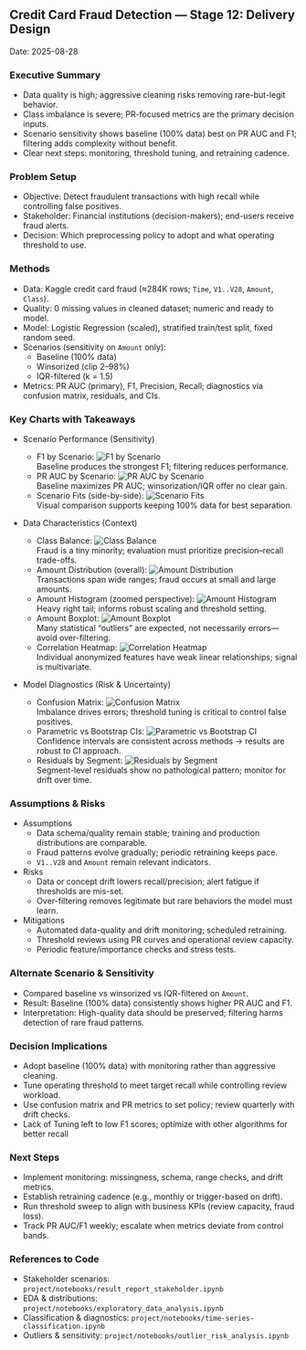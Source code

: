 ## Credit Card Fraud Detection — Stage 12: Delivery Design

Date: 2025-08-28

### Executive Summary

- Data quality is high; aggressive cleaning risks removing rare-but-legit behavior.
- Class imbalance is severe; PR-focused metrics are the primary decision inputs.
- Scenario sensitivity shows baseline (100% data) best on PR AUC and F1; filtering adds complexity without benefit.
- Clear next steps: monitoring, threshold tuning, and retraining cadence.

### Problem Setup

- Objective: Detect fraudulent transactions with high recall while controlling false positives.
- Stakeholder: Financial institutions (decision-makers); end-users receive fraud alerts.
- Decision: Which preprocessing policy to adopt and what operating threshold to use.

### Methods

- Data: Kaggle credit card fraud (≈284K rows; `Time`, `V1..V28`, `Amount`, `Class`).
- Quality: 0 missing values in cleaned dataset; numeric and ready to model.
- Model: Logistic Regression (scaled), stratified train/test split, fixed random seed.
- Scenarios (sensitivity on `Amount` only):
  - Baseline (100% data)
  - Winsorized (clip 2–98%)
  - IQR-filtered (k = 1.5)
- Metrics: PR AUC (primary), F1, Precision, Recall; diagnostics via confusion matrix, residuals, and CIs.

### Key Charts with Takeaways

- Scenario Performance (Sensitivity)

  - F1 by Scenario: ![F1 by Scenario](../data/images/f1_by_scenario.png)  
    Baseline produces the strongest F1; filtering reduces performance.
  - PR AUC by Scenario: ![PR AUC by Scenario](../data/images/pr_auc_by_scenario.png)  
    Baseline maximizes PR AUC; winsorization/IQR offer no clear gain.
  - Scenario Fits (side-by-side): ![Scenario Fits](../data/images/Scenario_Fits.png)  
    Visual comparison supports keeping 100% data for best separation.

- Data Characteristics (Context)

  - Class Balance: ![Class Balance](../data/images/class_balance.png)  
    Fraud is a tiny minority; evaluation must prioritize precision–recall trade-offs.
  - Amount Distribution (overall): ![Amount Distribution](../data/images/amount_distribution.png)  
    Transactions span wide ranges; fraud occurs at small and large amounts.
  - Amount Histogram (zoomed perspective): ![Amount Histogram](../data/images/amount_histogram.png)  
    Heavy right tail; informs robust scaling and threshold setting.
  - Amount Boxplot: ![Amount Boxplot](../data/images/amount_boxplot.png)  
    Many statistical “outliers” are expected, not necessarily errors—avoid over-filtering.
  - Correlation Heatmap: ![Correlation Heatmap](../data/images/correlation_heatmap.png)  
    Individual anonymized features have weak linear relationships; signal is multivariate.

- Model Diagnostics (Risk & Uncertainty)
  - Confusion Matrix: ![Confusion Matrix](../data/images/confusion_matrix.png)  
    Imbalance drives errors; threshold tuning is critical to control false positives.
  - Parametric vs Bootstrap CIs: ![Parametric vs Bootstrap CI](../data/images/Parametric_vs_Bootstrap_CI.png)  
    Confidence intervals are consistent across methods → results are robust to CI approach.
  - Residuals by Segment: ![Residuals by Segment](../data/images/Residuals_by_Segment.png)  
    Segment-level residuals show no pathological pattern; monitor for drift over time.

### Assumptions & Risks

- Assumptions
  - Data schema/quality remain stable; training and production distributions are comparable.
  - Fraud patterns evolve gradually; periodic retraining keeps pace.
  - `V1..V28` and `Amount` remain relevant indicators.
- Risks
  - Data or concept drift lowers recall/precision; alert fatigue if thresholds are mis-set.
  - Over-filtering removes legitimate but rare behaviors the model must learn.
- Mitigations
  - Automated data-quality and drift monitoring; scheduled retraining.
  - Threshold reviews using PR curves and operational review capacity.
  - Periodic feature/importance checks and stress tests.

### Alternate Scenario & Sensitivity

- Compared baseline vs winsorized vs IQR-filtered on `Amount`.
- Result: Baseline (100% data) consistently shows higher PR AUC and F1.
- Interpretation: High-quality data should be preserved; filtering harms detection of rare fraud patterns.

### Decision Implications

- Adopt baseline (100% data) with monitoring rather than aggressive cleaning.
- Tune operating threshold to meet target recall while controlling review workload.
- Use confusion matrix and PR metrics to set policy; review quarterly with drift checks.
- Lack of Tuning left to low F1 scores; optimize with other algorithms for better recall

### Next Steps

- Implement monitoring: missingness, schema, range checks, and drift metrics.
- Establish retraining cadence (e.g., monthly or trigger-based on drift).
- Run threshold sweep to align with business KPIs (review capacity, fraud loss).
- Track PR AUC/F1 weekly; escalate when metrics deviate from control bands.

### References to Code

- Stakeholder scenarios: `project/notebooks/result_report_stakeholder.ipynb`
- EDA & distributions: `project/notebooks/exploratory_data_analysis.ipynb`
- Classification & diagnostics: `project/notebooks/time-series-classification.ipynb`
- Outliers & sensitivity: `project/notebooks/outlier_risk_analysis.ipynb`
